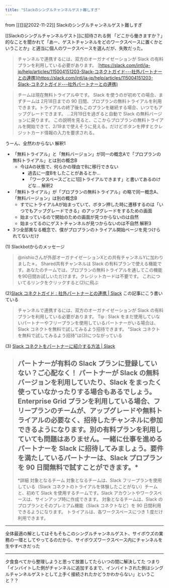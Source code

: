 ```yaml
---
title: "Slackのシングルチャンネルゲスト難しすぎ"
---
```


from [[日記2022-11-22]]
Slackのシングルチャンネルゲスト難しすぎ

[[Slackのシングルチャンネルゲスト]]に招待される側
「どこから働きますか？」的なことを聞かれて「あー、ゲストチャンネルをどのワークスペースに置くかということか」と適当に個人のワークスペースを選んだが、失敗だった。
> チャンネルで連携するには、双方のオーガナイゼーションが Slack の有料プランを利用している必要があります。
[https://slack.com/intl/ja-jp/help/articles/115004151203-Slack-コネクトガイド---社外パートナーとの連携](https://slack.com/intl/ja-jp/help/articles/115004151203-Slack-コネクトガイド---社外パートナーとの連携)

> チームは現在無料トライアル中です。
>  Slack を使うのが初めての場合、まずチームは 2月18日までの 90 日間、プロプランの無料トライアルを利用できます。トライアルの終了後もこのプランを継続する場合、いつでもアップグレードできます。
> ...2月19日を過ぎると自動で Slack の無料バージョンに戻ります。
この説明を見ると、ここからプロプランの無料トライアルを開始できて、2/19まで使えそうに見える。だけどボタンを押すとクレジットカード情報の入力を要求される。

うーん、全然わからない
解釈1
- 「無料トライアル」と「無料バージョン」が同一の概念Aで「プロプランの無料トライアル」とは別の概念B
    - 今はAの状態で、何らかの理由でBに移行できない
        - 過去に一度Bをしたことがあるとか…
        - 「ワークスペースごとに1回トライアルできます」と書いてあるのけどな…
解釈2
- 「無料トライアル」が「プロプランの無料トライアル」の略で同一概念A、「無料バージョン」は別の概念B
    - すでにトライアルAが始まっていて、ボタン押した時に遷移するのは「いつでもアップグレードできる」のアップグレードをするための画面
    - 始まっているので開始のための画面が見つからないのは自然
    - 始まってるのにゲストチャンネルが見つからないのは不自然
解釈3
- 3つ全部異なる概念で、僕がプロプランのトライアル開始ページを見つけられてないだけ

(1) Slackbotからのメッセージ
> @nishioさんが外部オーガナイゼーションXとの共有チャンネルYに加わりました＊。
>  Shared共有チャンネルは Slack の有料プランで使える機能です。あなたのチームでは、プロプランの無料トライアルを通してこの機能を90日間お試しいただけます。クレジットカードは不要です。
これについてるリンクをクリックすると(2)に飛ぶ

(2)[Slack コネクトガイド : 社外パートナーとの連携 | Slack](https://slack.com/intl/ja-jp/help/articles/115004151203-Slack-コネクトガイド---社外パートナーとの連携)
この記事にこう書いている
> チャンネルで連携するには、双方のオーガナイゼーションが Slack の有料プランを利用している必要があります。
> Tip : Slack をまだ使用していないパートナーやフリープランを使用しているパートナーがいる場合は、Slack コネクトを無料で試してみるよう招待できます。
"Slack コネクトを無料で試してみるよう招待"は(3)につながっている

(3) [Slack コネクトをパートナーに紹介する方法 | Slack](https://slack.com/intl/ja-jp/resources/using-slack/introducing-your-partners-to-slack-connect)
> パートナーが有料の Slack プランに登録していない？ご心配なく！
>  パートナーが Slack の無料バージョンを利用していたり、Slack をまったく使っていなかったりする場合もあるでしょう。Enterprise Grid プランを利用している場合、フリープランのチームが、アップグレードや無料トライアルの必要なく、招待したチャンネルに参加できるようになります。別の有料プランを利用していても問題はありません。一緒に仕事を進めるパートナーを Slack に招待してみましょう。要件を満たしているパートナーは、Slack プロプランを 90 日間無料で試すことができます。*
> ---
>  *詳細
>  対象となるチーム
>  対象となるチームは、Slack フリープランを使用している（Slack コネクトのトライアルを体験したことがない）チームと、初めて Slack を使用するチームです。Slack アカウントやワークスペースは、サインアップ時に作成できます。
>  対象となるチームは、Slack のプロプランとそのプレミアム機能（Slack コネクトなど）を 90 日間利用できるようになります。
>  トライアルは、各ワークスペースにつき 1 度だけ利用できます。


---
全体最適の解としてはそもそもこのシングルチャンネルゲスト、サイボウズの業務の一環としてやってるのだから、サイボウズワークスペース内にチャンネルを生やすべきだった

---
夕食食べてから整理しようと思って放置してたらいつの間に解決してた
つまり「インバイトした側がチャンネルに追加するまで、インバイトされた側はシングルチャンネルゲストとして上手く接続されたかどうかわからない」ということ？？
